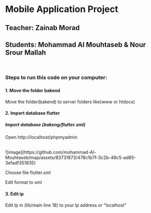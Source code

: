 <style>p{fontsize:12px;}</style>
<h1>Mobile Application Project</h1>
<h2>Teacher: Zainab Morad</h2>
<h2>Students: Mohammad Al Mouhtaseb & Nour Srour Mallah</h2>
<br>
<h3>Steps to run this code on your computer:<h3>
<h4>1. Move the folder bakend</h4>
Move the folder(bakend) to server folders like(www or htdocs)
<h4>2. Import database flutter</h4>
<h5>Import database (bakeng/flutter.xml)</h5>
<p>Open http://localhost/phpmyadmin</p>
<br>
![image](https://github.com/mohammad-Al-Mouhtaseb/map/assets/83731873/478c1b7f-3c2b-48c5-ad85-3efadf351835)
<br>
<p>Choose file flutter.xml</p>
<p>Edit format to xml</p>
<h4>3. Edit ip</h4>
<p>Edit Ip in (lib/main line 18) to your Ip address or "localhost"</p>
